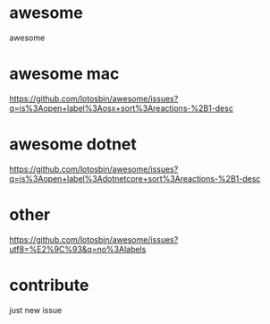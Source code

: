 # awesome
awesome 


# awesome mac
https://github.com/lotosbin/awesome/issues?q=is%3Aopen+label%3Aosx+sort%3Areactions-%2B1-desc

# awesome dotnet
https://github.com/lotosbin/awesome/issues?q=is%3Aopen+label%3Adotnetcore+sort%3Areactions-%2B1-desc

# other
https://github.com/lotosbin/awesome/issues?utf8=%E2%9C%93&q=no%3Alabels

# contribute
just new issue
